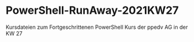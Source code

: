 # PowerShell-RunAway-2021KW27
Kursdateien zum Fortgeschrittenen PowerShell Kurs der ppedv AG in der KW 27
